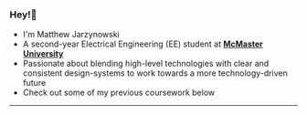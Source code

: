 ### Hey!👋

- I'm Matthew Jarzynowski
- A second-year Electrical Engineering (EE) student at **[McMaster University](https://www.eng.mcmaster.ca/ece/)**
- Passionate about blending high-level technologies with clear and consistent design-systems to work towards a more technology-driven future
- Check out some of my previous coursework below
---
